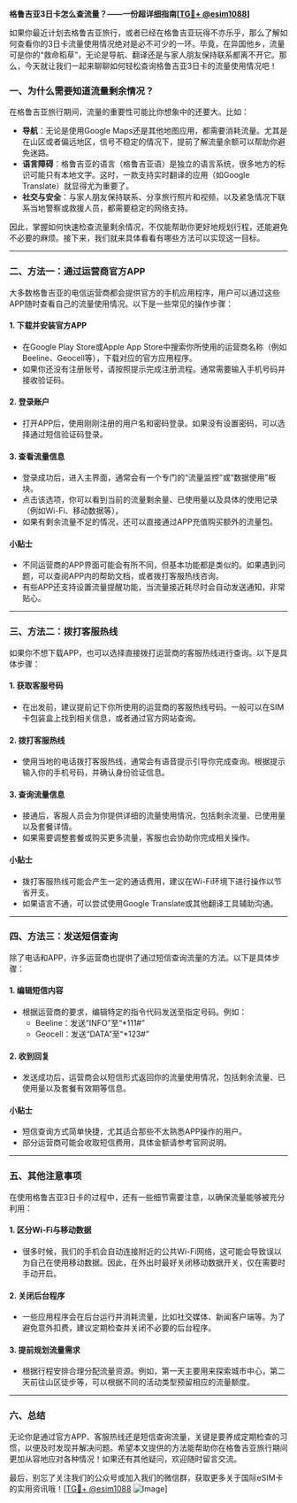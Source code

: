 **格鲁吉亚3日卡怎么查流量？——一份超详细指南[[TG💪+ @esim1088](https://t.me/s/esim1088)]**

如果你最近计划去格鲁吉亚旅行，或者已经在格鲁吉亚玩得不亦乐乎，那么了解如何查看你的3日卡流量使用情况绝对是必不可少的一环。毕竟，在异国他乡，流量可是你的“救命稻草”，无论是导航、翻译还是与家人朋友保持联系都离不开它。那么，今天就让我们一起来聊聊如何轻松查询格鲁吉亚3日卡的流量使用情况吧！

### **一、为什么需要知道流量剩余情况？**

在格鲁吉亚旅行期间，流量的重要性可能比你想象中的还要大。比如：

- **导航**：无论是使用Google Maps还是其他地图应用，都需要消耗流量。尤其是在山区或者偏远地区，信号不稳定的情况下，提前了解流量余额可以帮助你避免迷路。
- **语言障碍**：格鲁吉亚的语言（格鲁吉亚语）是独立的语言系统，很多地方的标识可能只有本地文字。这时，一款支持实时翻译的应用（如Google Translate）就显得尤为重要了。
- **社交与安全**：与家人朋友保持联系、分享旅行照片和视频，以及紧急情况下联系当地警察或救援人员，都需要稳定的网络支持。

因此，掌握如何快速检查流量剩余情况，不仅能帮助你更好地规划行程，还能避免不必要的麻烦。接下来，我们就来具体看看有哪些方法可以实现这一目标。

---

### **二、方法一：通过运营商官方APP**

大多数格鲁吉亚的电信运营商都会提供官方的手机应用程序，用户可以通过这些APP随时查看自己的流量使用情况。以下是一些常见的操作步骤：

#### **1. 下载并安装官方APP**
- 在Google Play Store或Apple App Store中搜索你所使用的运营商名称（例如Beeline、Geocell等），下载对应的官方应用程序。
- 如果你还没有注册账号，请按照提示完成注册流程。通常需要输入手机号码并接收验证码。

#### **2. 登录账户**
- 打开APP后，使用刚刚注册的用户名和密码登录。如果没有设置密码，可以选择通过短信验证码登录。

#### **3. 查看流量信息**
- 登录成功后，进入主界面，通常会有一个专门的“流量监控”或“数据使用”板块。
- 点击该选项，你可以看到当前的流量剩余量、已使用量以及具体的使用记录（例如Wi-Fi、移动数据等）。
- 如果有剩余流量不足的情况，还可以直接通过APP充值购买额外的流量包。

#### **小贴士**
- 不同运营商的APP界面可能会有所不同，但基本功能都是类似的。如果遇到问题，可以查阅APP内的帮助文档，或者拨打客服热线咨询。
- 有些APP还支持设置流量提醒功能，当流量接近耗尽时会自动发送通知，非常贴心。

---

### **三、方法二：拨打客服热线**

如果你不想下载APP，也可以选择直接拨打运营商的客服热线进行查询。以下是具体步骤：

#### **1. 获取客服号码**
- 在出发前，建议提前记下你所使用的运营商的客服热线号码。一般可以在SIM卡包装盒上找到相关信息，或者通过官方网站查询。

#### **2. 拨打客服热线**
- 使用当地的电话拨打客服热线，通常会有语音提示引导你完成查询。根据提示输入你的手机号码，并确认身份验证信息。

#### **3. 查询流量信息**
- 接通后，客服人员会为你提供详细的流量使用情况，包括剩余流量、已使用量以及套餐详情。
- 如果需要调整套餐或购买更多流量，客服也会协助你完成相关操作。

#### **小贴士**
- 拨打客服热线可能会产生一定的通话费用，建议在Wi-Fi环境下进行操作以节省开支。
- 如果语言不通，可以尝试使用Google Translate或其他翻译工具辅助沟通。

---

### **四、方法三：发送短信查询**

除了电话和APP，许多运营商也提供了通过短信查询流量的方法。以下是具体步骤：

#### **1. 编辑短信内容**
- 根据运营商的要求，编辑特定的指令代码发送至指定号码。例如：
  - Beeline：发送“INFO”至“*111#”
  - Geocell：发送“DATA”至“*123#”

#### **2. 收到回复**
- 发送成功后，运营商会以短信形式返回你的流量使用情况，包括剩余流量、已使用量以及套餐有效期等信息。

#### **小贴士**
- 短信查询方式简单快捷，尤其适合那些不太熟悉APP操作的用户。
- 部分运营商可能会收取短信费用，具体金额请参考官网说明。

---

### **五、其他注意事项**

在使用格鲁吉亚3日卡的过程中，还有一些细节需要注意，以确保流量能够被充分利用：

#### **1. 区分Wi-Fi与移动数据**
- 很多时候，我们的手机会自动连接附近的公共Wi-Fi网络，这可能会导致误以为自己在使用移动数据。因此，在外出时最好关闭移动数据开关，仅在需要时手动开启。

#### **2. 关闭后台程序**
- 一些应用程序会在后台运行并消耗流量，比如社交媒体、新闻客户端等。为了避免意外扣费，建议定期检查并关闭不必要的后台程序。

#### **3. 提前规划流量需求**
- 根据行程安排合理分配流量资源。例如，第一天主要用来探索城市中心，第二天前往山区徒步等，可以根据不同的活动类型预留相应的流量额度。

---

### **六、总结**

无论你是通过官方APP、客服热线还是短信查询流量，关键是要养成定期检查的习惯，以便及时发现并解决问题。希望本文提供的方法能帮助你在格鲁吉亚旅行期间更加从容地应对各种情况！如果还有其他疑问，欢迎随时留言交流。

最后，别忘了关注我们的公众号或加入我们的微信群，获取更多关于国际eSIM卡的实用资讯哦！[[TG💪+ @esim1088](https://t.me/s/esim1088) ![Image](https://i.postimg.cc/4NQfJmqS/Snipaste-2025-05-13-00-14-12.png)]